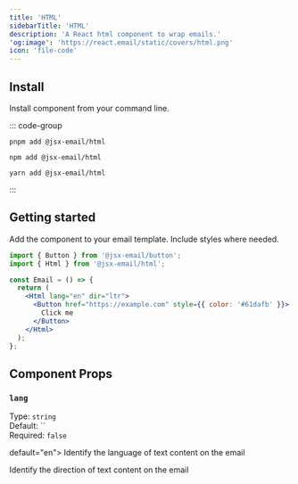 ```yaml
---
title: 'HTML'
sidebarTitle: 'HTML'
description: 'A React html component to wrap emails.'
'og:image': 'https://react.email/static/covers/html.png'
icon: 'file-code'
---
```


## Install

Install component from your command line.

::: code-group

```console [pnpm]
pnpm add @jsx-email/html
```

```console [npm]
npm add @jsx-email/html
```

```console [yarn]
yarn add @jsx-email/html
```

:::

## Getting started

Add the component to your email template. Include styles where needed.

```jsx
import { Button } from '@jsx-email/button';
import { Html } from '@jsx-email/html';

const Email = () => {
  return (
    <Html lang="en" dir="ltr">
      <Button href="https://example.com" style={{ color: '#61dafb' }}>
        Click me
      </Button>
    </Html>
  );
};
```

## Component Props

### `lang`

Type: `string`<br>
Default: ``<br/>
Required: `false`

 default="en">
  Identify the language of text content on the email

<ResponseField name="dir" type="string" default="ltr" >
  Identify the direction of text content on the email


